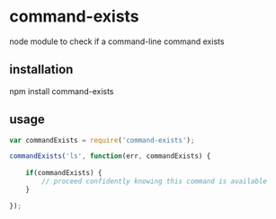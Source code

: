 command-exists
==============

node module to check if a command-line command exists



## installation

npm install command-exists

## usage

```js
var commandExists = require('command-exists');

commandExists('ls', function(err, commandExists) {
    
    if(commandExists) {
        // proceed confidently knowing this command is available
    }

});

```
